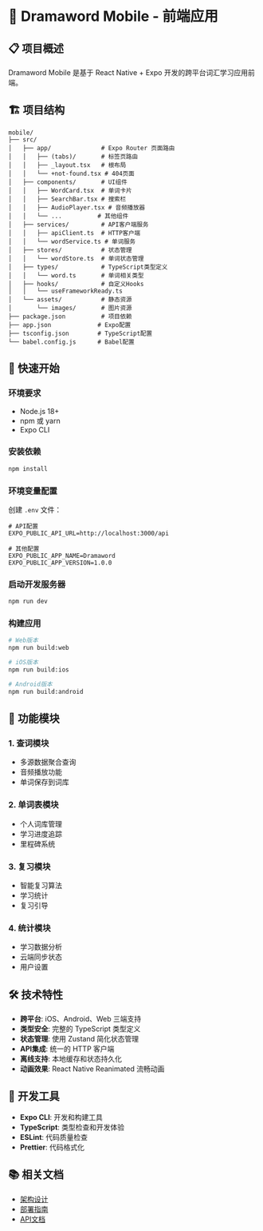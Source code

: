 # 📱 Dramaword Mobile - 前端应用

## 📋 项目概述

Dramaword Mobile 是基于 React Native + Expo 开发的跨平台词汇学习应用前端。

## 🏗️ 项目结构

```
mobile/
├── src/
│   ├── app/              # Expo Router 页面路由
│   │   ├── (tabs)/       # 标签页路由
│   │   ├── _layout.tsx   # 根布局
│   │   └── +not-found.tsx # 404页面
│   ├── components/       # UI组件
│   │   ├── WordCard.tsx  # 单词卡片
│   │   ├── SearchBar.tsx # 搜索栏
│   │   ├── AudioPlayer.tsx # 音频播放器
│   │   └── ...          # 其他组件
│   ├── services/         # API客户端服务
│   │   ├── apiClient.ts  # HTTP客户端
│   │   └── wordService.ts # 单词服务
│   ├── stores/           # 状态管理
│   │   └── wordStore.ts  # 单词状态管理
│   ├── types/            # TypeScript类型定义
│   │   └── word.ts       # 单词相关类型
│   ├── hooks/            # 自定义Hooks
│   │   └── useFrameworkReady.ts
│   └── assets/           # 静态资源
│       └── images/       # 图片资源
├── package.json          # 项目依赖
├── app.json             # Expo配置
├── tsconfig.json        # TypeScript配置
└── babel.config.js      # Babel配置
```

## 🚀 快速开始

### 环境要求
- Node.js 18+
- npm 或 yarn
- Expo CLI

### 安装依赖
```bash
npm install
```

### 环境变量配置
创建 `.env` 文件：
```env
# API配置
EXPO_PUBLIC_API_URL=http://localhost:3000/api

# 其他配置
EXPO_PUBLIC_APP_NAME=Dramaword
EXPO_PUBLIC_APP_VERSION=1.0.0
```

### 启动开发服务器
```bash
npm run dev
```

### 构建应用
```bash
# Web版本
npm run build:web

# iOS版本
npm run build:ios

# Android版本
npm run build:android
```

## 📱 功能模块

### 1. 查词模块
- 多源数据聚合查询
- 音频播放功能
- 单词保存到词库

### 2. 单词表模块
- 个人词库管理
- 学习进度追踪
- 里程碑系统

### 3. 复习模块
- 智能复习算法
- 学习统计
- 复习引导

### 4. 统计模块
- 学习数据分析
- 云端同步状态
- 用户设置

## 🛠️ 技术特性

- **跨平台**: iOS、Android、Web 三端支持
- **类型安全**: 完整的 TypeScript 类型定义
- **状态管理**: 使用 Zustand 简化状态管理
- **API集成**: 统一的 HTTP 客户端
- **离线支持**: 本地缓存和状态持久化
- **动画效果**: React Native Reanimated 流畅动画

## 🔧 开发工具

- **Expo CLI**: 开发和构建工具
- **TypeScript**: 类型检查和开发体验
- **ESLint**: 代码质量检查
- **Prettier**: 代码格式化

## 📚 相关文档

- [架构设计](../ARCHITECTURE.md)
- [部署指南](../DEPLOYMENT.md)
- [API文档](../docs/) 